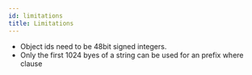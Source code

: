 ```yaml
---
id: limitations
title: Limitations
---
```


- Object ids need to be 48bit signed integers.
- Only the first 1024 byes of a string can be used for an prefix where clause